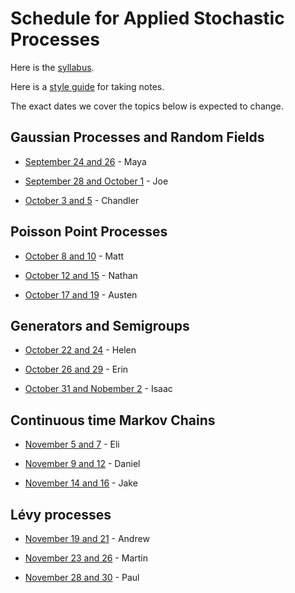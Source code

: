 # Schedule for Applied Stochastic Processes

Here is the [syllabus](syllabus.html).

Here is a [style guide](style.html) for taking notes.

The exact dates we cover the topics below is expected to change.

## Gaussian Processes and Random Fields

- [September 24 and 26](LectureNotes/Lectures/Fall2018/Lecture1/ASPLecture1.html) - Maya

- [September 28 and October 1](LectureNotes/Lectures/Fall2018/Lecture2/ASPLecture2.html) - Joe

- [October 3 and 5]() - Chandler


## Poisson Point Processes

- [October 8 and 10]() - Matt

- [October 12 and 15]() - Nathan

- [October 17 and 19]() - Austen


## Generators and Semigroups

- [October 22 and 24]() - Helen

- [October 26 and 29]() - Erin

- [October 31 and Nobember 2]() - Isaac

## Continuous time Markov Chains

- [November 5 and 7]() - Eli

- [November 9 and 12]() - Daniel

- [November 14 and 16]() - Jake

## Lévy processes

- [November 19 and 21]() - Andrew

- [November 23 and 26]() - Martin

- [November 28 and 30]() - Paul

